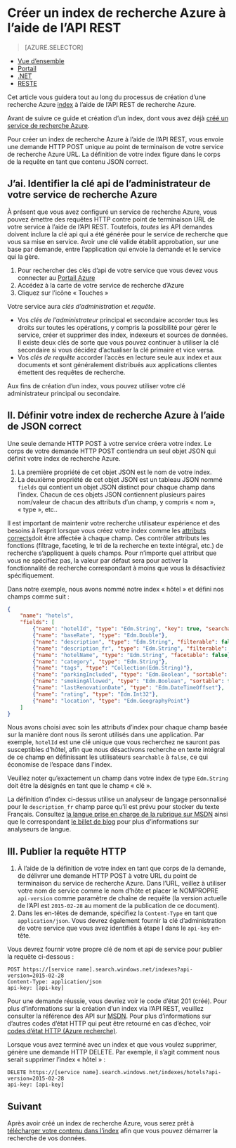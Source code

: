 <properties
    pageTitle="Créer un index de recherche Azure à l’aide de l’API REST | Microsoft Azure | Service de recherche cloud hébergé"
    description="Créer un index dans le code à l’aide de l’API REST de Azure recherche HTTP."
    services="search"
    documentationCenter=""
    authors="ashmaka"
    manager="jhubbard"
    editor=""
    tags="azure-portal"/>

<tags
    ms.service="search"
    ms.devlang="rest-api"
    ms.workload="search"
    ms.topic="get-started-article"
    ms.tgt_pltfrm="na"
    ms.date="08/29/2016"
    ms.author="ashmaka"/>

# <a name="create-an-azure-search-index-using-the-rest-api"></a>Créer un index de recherche Azure à l’aide de l’API REST
> [AZURE.SELECTOR]
- [Vue d’ensemble](search-what-is-an-index.md)
- [Portail](search-create-index-portal.md)
- [.NET](search-create-index-dotnet.md)
- [RESTE](search-create-index-rest-api.md)


Cet article vous guidera tout au long du processus de création d’une recherche Azure [index](https://msdn.microsoft.com/library/azure/dn798941.aspx) à l’aide de l’API REST de recherche Azure.

Avant de suivre ce guide et création d’un index, dont vous avez déjà [créé un service de recherche Azure](search-create-service-portal.md).

Pour créer un index de recherche Azure à l’aide de l’API REST, vous envoie une demande HTTP POST unique au point de terminaison de votre service de recherche Azure URL. La définition de votre index figure dans le corps de la requête en tant que contenu JSON correct.


## <a name="i-identify-your-azure-search-services-admin-api-key"></a>J’ai. Identifier la clé api de l’administrateur de votre service de recherche Azure
À présent que vous avez configuré un service de recherche Azure, vous pouvez émettre des requêtes HTTP contre point de terminaison URL de votre service à l’aide de l’API REST. Toutefois, *toutes les* API demandes doivent inclure la clé api qui a été générée pour le service de recherche que vous sa mise en service. Avoir une clé valide établit approbation, sur une base par demande, entre l’application qui envoie la demande et le service qui la gère.

1. Pour rechercher des clés d’api de votre service que vous devez vous connecter au [Portail Azure](https://portal.azure.com/)
2. Accédez à la carte de votre service de recherche d’Azure
3. Cliquez sur l’icône « Touches »

Votre service aura *clés d’administration* et *requête*.

 - Vos *clés de l’administrateur* principal et secondaire accorder tous les droits sur toutes les opérations, y compris la possibilité pour gérer le service, créer et supprimer des index, indexeurs et sources de données. Il existe deux clés de sorte que vous pouvez continuer à utiliser la clé secondaire si vous décidez d’actualiser la clé primaire et vice versa.
 - Vos *clés de requête* accorder l’accès en lecture seule aux index et aux documents et sont généralement distribués aux applications clientes émettent des requêtes de recherche.

Aux fins de création d’un index, vous pouvez utiliser votre clé administrateur principal ou secondaire.

## <a name="ii-define-your-azure-search-index-using-well-formed-json"></a>II. Définir votre index de recherche Azure à l’aide de JSON correct
Une seule demande HTTP POST à votre service créera votre index. Le corps de votre demande HTTP POST contiendra un seul objet JSON qui définit votre index de recherche Azure.

1. La première propriété de cet objet JSON est le nom de votre index.
2. La deuxième propriété de cet objet JSON est un tableau JSON nommé `fields` qui contient un objet JSON distinct pour chaque champ dans l’index. Chacun de ces objets JSON contiennent plusieurs paires nom/valeur de chacun des attributs d’un champ, y compris « nom », « type », etc..

Il est important de maintenir votre recherche utilisateur expérience et des besoins à l’esprit lorsque vous créez votre index comme les [attributs corrects](https://msdn.microsoft.com/library/azure/dn798941.aspx)doit être affectée à chaque champ. Ces contrôler attributs les fonctions (filtrage, faceting, le tri de la recherche en texte intégral, etc.) de recherche s’appliquent à quels champs. Pour n’importe quel attribut que vous ne spécifiez pas, la valeur par défaut sera pour activer la fonctionnalité de recherche correspondant à moins que vous la désactiviez spécifiquement.

Dans notre exemple, nous avons nommé notre index « hôtel » et défini nos champs comme suit :

```JSON
{
    "name": "hotels",  
    "fields": [
        {"name": "hotelId", "type": "Edm.String", "key": true, "searchable": false, "sortable": false, "facetable": false},
        {"name": "baseRate", "type": "Edm.Double"},
        {"name": "description", "type": "Edm.String", "filterable": false, "sortable": false, "facetable": false},
        {"name": "description_fr", "type": "Edm.String", "filterable": false, "sortable": false, "facetable": false, "analyzer": "fr.lucene"},
        {"name": "hotelName", "type": "Edm.String", "facetable": false},
        {"name": "category", "type": "Edm.String"},
        {"name": "tags", "type": "Collection(Edm.String)"},
        {"name": "parkingIncluded", "type": "Edm.Boolean", "sortable": false},
        {"name": "smokingAllowed", "type": "Edm.Boolean", "sortable": false},
        {"name": "lastRenovationDate", "type": "Edm.DateTimeOffset"},
        {"name": "rating", "type": "Edm.Int32"},
        {"name": "location", "type": "Edm.GeographyPoint"}
    ]
}
```

Nous avons choisi avec soin les attributs d’index pour chaque champ basée sur la manière dont nous ils seront utilisés dans une application. Par exemple, `hotelId` est une clé unique que vous recherchez ne sauront pas susceptibles d’hôtel, afin que nous désactivons recherche en texte intégral de ce champ en définissant les utilisateurs `searchable` à `false`, ce qui économise de l’espace dans l’index.

Veuillez noter qu’exactement un champ dans votre index de type `Edm.String` doit être la désignés en tant que le champ « clé ».

La définition d’index ci-dessus utilise un analyseur de langage personnalisé pour le `description_fr` champ parce qu’il est prévu pour stocker du texte Français. Consultez [la langue prise en charge de la rubrique sur MSDN](https://msdn.microsoft.com/library/azure/dn879793.aspx) ainsi que le correspondant [le billet de blog](https://azure.microsoft.com/blog/language-support-in-azure-search/) pour plus d’informations sur analyseurs de langue.

## <a name="iii-issue-the-http-request"></a>III. Publier la requête HTTP
1. À l’aide de la définition de votre index en tant que corps de la demande, de délivrer une demande HTTP POST à votre URL du point de terminaison du service de recherche Azure. Dans l’URL, veillez à utiliser votre nom de service comme le nom d’hôte et placer le NOMPROPRE `api-version` comme paramètre de chaîne de requête (la version actuelle de l’API est `2015-02-28` au moment de la publication de ce document).
2. Dans les en-têtes de demande, spécifiez la `Content-Type` en tant que `application/json`. Vous devrez également fournir la clé d’administration de votre service que vous avez identifiés à étape I dans le `api-key` en-tête.


Vous devrez fournir votre propre clé de nom et api de service pour publier la requête ci-dessous :


    POST https://[service name].search.windows.net/indexes?api-version=2015-02-28
    Content-Type: application/json
    api-key: [api-key]


Pour une demande réussie, vous devriez voir le code d’état 201 (créé). Pour plus d’informations sur la création d’un index via l’API REST, veuillez consulter la référence des API sur [MSDN](https://msdn.microsoft.com/library/azure/dn798941.aspx). Pour plus d’informations sur d’autres codes d’état HTTP qui peut être retourné en cas d’échec, voir [codes d’état HTTP (Azure recherche)](https://msdn.microsoft.com/library/azure/dn798925.aspx).

Lorsque vous avez terminé avec un index et que vous voulez supprimer, génère une demande HTTP DELETE. Par exemple, il s’agit comment nous serait supprimer l’index « hôtel » :

    DELETE https://[service name].search.windows.net/indexes/hotels?api-version=2015-02-28
    api-key: [api-key]


## <a name="next"></a>Suivant
Après avoir créé un index de recherche Azure, vous serez prêt à [télécharger votre contenu dans l’index](search-what-is-data-import.md) afin que vous pouvez démarrer la recherche de vos données.

